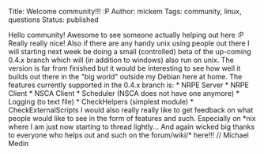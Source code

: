 Title: Welcome community!!! :P
Author: mickem
Tags: community, linux, questions
Status: published

Hello community! Awesome to see someone actually helping out here :P
Really really nice! Also if there are any handy unix using people out
there I will starting next week be doing a small (controlled) beta of
the up-coming 0.4.x branch which will (in addition to windows) also run
on unix. The version is far from finished but it would be interesting to
see how well it builds out there in the "big world" outside my Debian
here at home. The features currently supported in the 0.4.x branch is:
\* NRPE Server \* NRPE Client \* NSCA Client \* Scheduler (NSCA does not
have one anymore) \* Logging (to text file) \* CheckHelpers (simplest
module) \* CheckExternalScripts I would also really really like to get
feedback on what people would like to see in the form of features and
such. Especially on \*nix where I am just now starting to thread
lightly... And again wicked big thanks to everyone who helps out and
such on the forum/wiki/\* here!!! // Michael Medin
